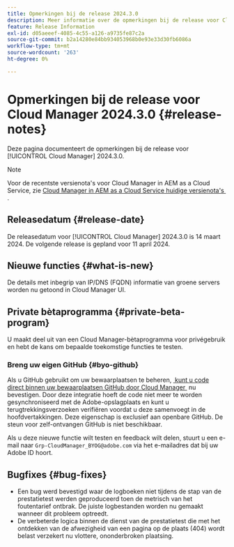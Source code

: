 ```yaml
---
title: Opmerkingen bij de release 2024.3.0
description: Meer informatie over de opmerkingen bij de release voor Cloud Manager 2024.3.0.
feature: Release Information
exl-id: d05aeeef-4085-4c55-a126-a9735fe87c2a
source-git-commit: b2a14280e84bb934053968b0e93e33d30fb6086a
workflow-type: tm+mt
source-wordcount: '263'
ht-degree: 0%

---
```



# Opmerkingen bij de release voor Cloud Manager 2024.3.0 {#release-notes}

Deze pagina documenteert de opmerkingen bij de release voor [!UICONTROL Cloud Manager] 2024.3.0.

>[!NOTE]
>
>Voor de recentste versienota&#39;s voor Cloud Manager in AEM as a Cloud Service, zie [&#x200B; Cloud Manager in AEM as a Cloud Service huidige versienota&#39;s &#x200B;](https://experienceleague.adobe.com/nl/docs/experience-manager-cloud-service/content/release-notes/cloud-manager/current).

## Releasedatum {#release-date}

De releasedatum voor [!UICONTROL Cloud Manager] 2024.3.0 is 14 maart 2024. De volgende release is gepland voor 11 april 2024.

## Nieuwe functies {#what-is-new}

De details met inbegrip van IP/DNS (FQDN) informatie van groene servers worden nu getoond in Cloud Manager UI.

## Private bètaprogramma {#private-beta-program}

U maakt deel uit van een Cloud Manager-bètaprogramma voor privégebruik en hebt de kans om bepaalde toekomstige functies te testen.

### Breng uw eigen GitHub {#byo-github}

Als u GitHub gebruikt om uw bewaarplaatsen te beheren, [&#x200B; kunt u code direct binnen uw bewaarplaatsen GitHub door Cloud Manager &#x200B;](/help/managing-code/private-repositories.md) nu bevestigen. Door deze integratie hoeft de code niet meer te worden gesynchroniseerd met de Adobe-opslagplaats en kunt u terugtrekkingsverzoeken verifiëren voordat u deze samenvoegt in de hoofdvertakkingen. Deze eigenschap is exclusief aan openbare GitHub. De steun voor zelf-ontvangen GitHub is niet beschikbaar.

Als u deze nieuwe functie wilt testen en feedback wilt delen, stuurt u een e-mail naar `Grp-CloudManager_BYOG@adobe.com` via het e-mailadres dat bij uw Adobe ID hoort.

## Bugfixes {#bug-fixes}

* Een bug werd bevestigd waar de logboeken niet tijdens de stap van de prestatietest werden geproduceerd toen de metrisch van het foutentarief ontbrak. De juiste logbestanden worden nu gemaakt wanneer dit probleem optreedt.
* De verbeterde logica binnen de dienst van de prestatietest die met het ontdekken van de afwezigheid van een pagina op de plaats (404) wordt belast verzekert nu vlottere, ononderbroken plaatsing.
